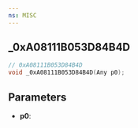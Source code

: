 ```yaml
---
ns: MISC
---
```

## _0xA08111B053D84B4D

```c
// 0xA08111B053D84B4D
void _0xA08111B053D84B4D(Any p0);
```

## Parameters
* **p0**:
